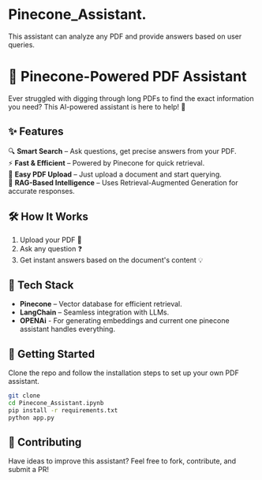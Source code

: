 # Pinecone_Assistant.
This assistant can analyze any PDF and provide answers based on user queries.

# 📄 Pinecone-Powered PDF Assistant  

Ever struggled with digging through long PDFs to find the exact information you need? This AI-powered assistant is here to help! 🚀  

## ✨ Features  
🔍 **Smart Search** – Ask questions, get precise answers from your PDF.  
⚡ **Fast & Efficient** – Powered by Pinecone for quick retrieval.  
📁 **Easy PDF Upload** – Just upload a document and start querying.  
🤖 **RAG-Based Intelligence** – Uses Retrieval-Augmented Generation for accurate responses.  

## 🛠️ How It Works  
1. Upload your PDF 📑  
2. Ask any question ❓  
3. Get instant answers based on the document's content 💡  

## 🔧 Tech Stack  
- **Pinecone** – Vector database for efficient retrieval.  
- **LangChain** – Seamless integration with LLMs.  
- **OPENAi** - For generating embeddings and current one pinecone assistant handles everything.

## 🚀 Getting Started  
Clone the repo and follow the installation steps to set up your own PDF assistant.  

```bash
git clone
cd Pinecone_Assistant.ipynb
pip install -r requirements.txt
python app.py
```
## 🤝 Contributing  
Have ideas to improve this assistant? Feel free to fork, contribute, and submit a PR!
